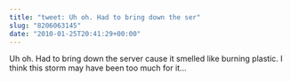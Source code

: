 ```yaml
---
title: "tweet: Uh oh. Had to bring down the ser"
slug: "8206063145"
date: "2010-01-25T20:41:29+00:00"
---
```

Uh oh. Had to bring down the server cause it smelled like burning plastic.  I think this storm may have been too much for it...